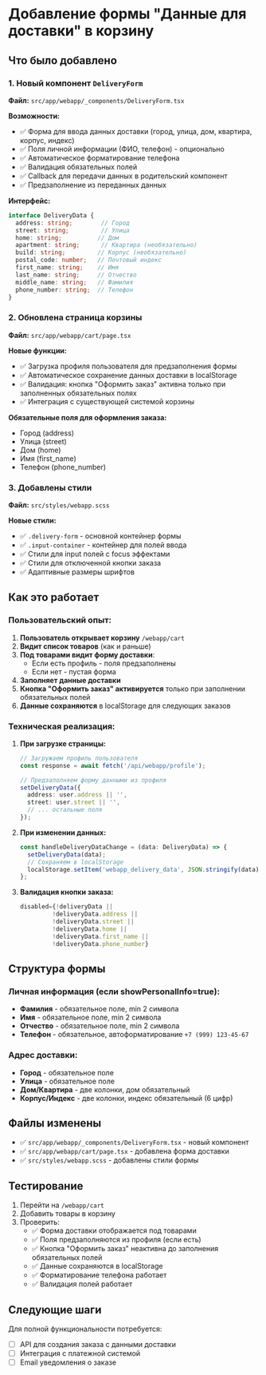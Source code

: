# Добавление формы "Данные для доставки" в корзину

## Что было добавлено

### 1. Новый компонент `DeliveryForm` 

**Файл:** `src/app/webapp/_components/DeliveryForm.tsx`

**Возможности:**
- ✅ Форма для ввода данных доставки (город, улица, дом, квартира, корпус, индекс)
- ✅ Поля личной информации (ФИО, телефон) - опционально
- ✅ Автоматическое форматирование телефона
- ✅ Валидация обязательных полей
- ✅ Callback для передачи данных в родительский компонент
- ✅ Предзаполнение из переданных данных

**Интерфейс:**
```typescript
interface DeliveryData {
  address: string;        // Город
  street: string;         // Улица
  home: string;          // Дом
  apartment: string;      // Квартира (необязательно)
  build: string;         // Корпус (необязательно)
  postal_code: number;   // Почтовый индекс
  first_name: string;    // Имя
  last_name: string;     // Отчество
  middle_name: string;   // Фамилия
  phone_number: string;  // Телефон
}
```

### 2. Обновлена страница корзины

**Файл:** `src/app/webapp/cart/page.tsx`

**Новые функции:**
- ✅ Загрузка профиля пользователя для предзаполнения формы
- ✅ Автоматическое сохранение данных доставки в localStorage
- ✅ Валидация: кнопка "Оформить заказ" активна только при заполненных обязательных полях
- ✅ Интеграция с существующей системой корзины

**Обязательные поля для оформления заказа:**
- Город (address)
- Улица (street)  
- Дом (home)
- Имя (first_name)
- Телефон (phone_number)

### 3. Добавлены стили

**Файл:** `src/styles/webapp.scss`

**Новые стили:**
- ✅ `.delivery-form` - основной контейнер формы
- ✅ `.input-container` - контейнер для полей ввода  
- ✅ Стили для input полей с focus эффектами
- ✅ Стили для отключенной кнопки заказа
- ✅ Адаптивные размеры шрифтов

## Как это работает

### Пользовательский опыт:

1. **Пользователь открывает корзину** `/webapp/cart`
2. **Видит список товаров** (как и раньше)
3. **Под товарами видит форму доставки**:
   - Если есть профиль - поля предзаполнены
   - Если нет - пустая форма
4. **Заполняет данные доставки**
5. **Кнопка "Оформить заказ" активируется** только при заполнении обязательных полей
6. **Данные сохраняются** в localStorage для следующих заказов

### Техническая реализация:

1. **При загрузке страницы:**
   ```typescript
   // Загружаем профиль пользователя
   const response = await fetch('/api/webapp/profile');
   
   // Предзаполняем форму данными из профиля
   setDeliveryData({
     address: user.address || '',
     street: user.street || '',
     // ... остальные поля
   });
   ```

2. **При изменении данных:**
   ```typescript
   const handleDeliveryDataChange = (data: DeliveryData) => {
     setDeliveryData(data);
     // Сохраняем в localStorage
     localStorage.setItem('webapp_delivery_data', JSON.stringify(data));
   };
   ```

3. **Валидация кнопки заказа:**
   ```typescript
   disabled={!deliveryData || 
            !deliveryData.address || 
            !deliveryData.street || 
            !deliveryData.home || 
            !deliveryData.first_name || 
            !deliveryData.phone_number}
   ```

## Структура формы

### Личная информация (если showPersonalInfo=true):
- **Фамилия** - обязательное поле, min 2 символа
- **Имя** - обязательное поле, min 2 символа  
- **Отчество** - обязательное поле, min 2 символа
- **Телефон** - обязательное, автоформатирование `+7 (999) 123-45-67`

### Адрес доставки:
- **Город** - обязательное поле
- **Улица** - обязательное поле
- **Дом/Квартира** - две колонки, дом обязательный
- **Корпус/Индекс** - две колонки, индекс обязательный (6 цифр)

## Файлы изменены

- ✅ `src/app/webapp/_components/DeliveryForm.tsx` - новый компонент
- ✅ `src/app/webapp/cart/page.tsx` - добавлена форма доставки
- ✅ `src/styles/webapp.scss` - добавлены стили формы

## Тестирование

1. Перейти на `/webapp/cart`
2. Добавить товары в корзину
3. Проверить:
   - ✅ Форма доставки отображается под товарами
   - ✅ Поля предзаполняются из профиля (если есть)
   - ✅ Кнопка "Оформить заказ" неактивна до заполнения обязательных полей
   - ✅ Данные сохраняются в localStorage
   - ✅ Форматирование телефона работает
   - ✅ Валидация полей работает

## Следующие шаги

Для полной функциональности потребуется:
- [ ] API для создания заказа с данными доставки
- [ ] Интеграция с платежной системой
- [ ] Email уведомления о заказе 